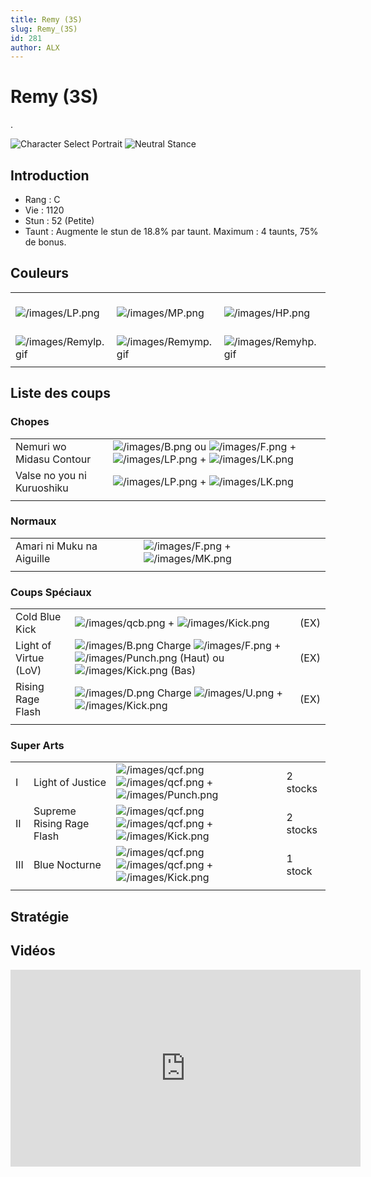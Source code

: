 ```yaml
---
title: Remy (3S)
slug: Remy_(3S)
id: 281
author: ALX
---
```


# Remy (3S)

.

![Character Select
Portrait](/images/Remy3sport.gif "Character Select Portrait") ![Neutral
Stance](/images/Remy3s-stance-short.gif "Neutral Stance")

## Introduction

- Rang : C
- Vie : 1120
- Stun : 52 (Petite)
- Taunt : Augmente le stun de 18.8% par taunt. Maximum : 4 taunts, 75%
  de bonus.

## Couleurs

|                                              |                                              |                                              |                                              |                                              |                                              |                                                                                                              |
|----------------------------------------------|----------------------------------------------|----------------------------------------------|----------------------------------------------|----------------------------------------------|----------------------------------------------|--------------------------------------------------------------------------------------------------------------|
| ![](/images/LP.png "/images/LP.png")         | ![](/images/MP.png "/images/MP.png")         | ![](/images/HP.png "/images/HP.png")         | ![](/images/LK.png "/images/LK.png")         | ![](/images/MK.png "/images/MK.png")         | ![](/images/HK.png "/images/HK.png")         | ![](/images/LP.png "/images/LP.png")![](/images/MK.png "/images/MK.png")![](/images/HP.png "/images/HP.png") |
| ![](/images/Remylp.gif "/images/Remylp.gif") | ![](/images/Remymp.gif "/images/Remymp.gif") | ![](/images/Remyhp.gif "/images/Remyhp.gif") | ![](/images/Remylk.gif "/images/Remylk.gif") | ![](/images/Remymk.gif "/images/Remymk.gif") | ![](/images/Remyhk.gif "/images/Remyhk.gif") | ![](/images/Remylpmkhp.gif "/images/Remylpmkhp.gif")                                                         |
|                                              |                                              |                                              |                                              |                                              |                                              |                                                                                                              |

## Liste des coups

### Chopes

|                            |                                                                                                                                                        |
|----------------------------|--------------------------------------------------------------------------------------------------------------------------------------------------------|
| Nemuri wo Midasu Contour   | ![](/images/B.png "/images/B.png") ou ![](/images/F.png "/images/F.png") + ![](/images/LP.png "/images/LP.png") + ![](/images/LK.png "/images/LK.png") |
| Valse no you ni Kuruoshiku | ![](/images/LP.png "/images/LP.png") + ![](/images/LK.png "/images/LK.png")                                                                            |
|                            |                                                                                                                                                        |

### Normaux

|                           |                                                                           |
|---------------------------|---------------------------------------------------------------------------|
| Amari ni Muku na Aiguille | ![](/images/F.png "/images/F.png") + ![](/images/MK.png "/images/MK.png") |
|                           |                                                                           |

### Coups Spéciaux

|                       |                                                                                                                                                                                    |      |
|-----------------------|------------------------------------------------------------------------------------------------------------------------------------------------------------------------------------|------|
| Cold Blue Kick        | ![](/images/qcb.png "/images/qcb.png") + ![](/images/Kick.png "/images/Kick.png")                                                                                                  | (EX) |
| Light of Virtue (LoV) | ![](/images/B.png "/images/B.png") Charge ![](/images/F.png "/images/F.png") + ![](/images/Punch.png "/images/Punch.png") (Haut) ou ![](/images/Kick.png "/images/Kick.png") (Bas) | (EX) |
| Rising Rage Flash     | ![](/images/D.png "/images/D.png") Charge ![](/images/U.png "/images/U.png") + ![](/images/Kick.png "/images/Kick.png")                                                            | (EX) |
|                       |                                                                                                                                                                                    |      |

### Super Arts

|     |                           |                                                                                                                            |          |
|-----|---------------------------|----------------------------------------------------------------------------------------------------------------------------|----------|
| I   | Light of Justice          | ![](/images/qcf.png "/images/qcf.png") ![](/images/qcf.png "/images/qcf.png") + ![](/images/Punch.png "/images/Punch.png") | 2 stocks |
| II  | Supreme Rising Rage Flash | ![](/images/qcf.png "/images/qcf.png") ![](/images/qcf.png "/images/qcf.png") + ![](/images/Kick.png "/images/Kick.png")   | 2 stocks |
| III | Blue Nocturne             | ![](/images/qcf.png "/images/qcf.png") ![](/images/qcf.png "/images/qcf.png") + ![](/images/Kick.png "/images/Kick.png")   | 1 stock  |
|     |                           |                                                                                                                            |          |

## Stratégie

## Vidéos

<iframe width='560' height='315' src='https://www.youtube.com/embed/7vn96aU06GQ' title='YouTube video player' frameborder='0' allow='accelerometer; autoplay; clipboard-write; encrypted-media; gyroscope; picture-in-picture' allowfullscreen></iframe>
